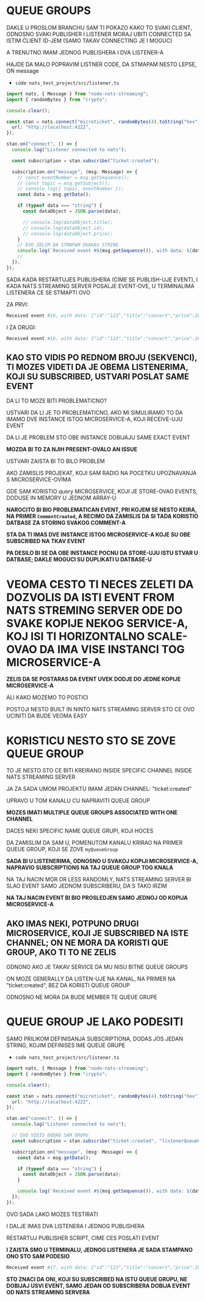 # QUEUE GROUPS

DAKLE U PROSLOM BRANCHU SAM TI POKAZO KAKO TO SVAKI CLIENT, ODNOSNO SVAKI PUBLISHER I LISTENER MORAJ UBITI CONNECTED SA ISTIM CLIENT ID-JEM (SAMO TAKAV CONNECTING JE I MOGUC)

A TRENUTNO IMAM JEDNOG PUBLISHERA I DVA LISTENER-A

HAJDE DA MALO POPRAVIM LISTNER CODE, DA STMAPAM NESTO LEPSE, ON message

- `code nats_test_project/src/listener.ts`

```ts
import nats, { Message } from "node-nats-streaming";
import { randomBytes } from "crypto";

console.clear();

const stan = nats.connect("microticket", randomBytes(4).toString("hex"), {
  url: "http://localhost:4222",
});

stan.on("connect", () => {
  console.log("Listener connected to nats");

  const subscription = stan.subscribe("ticket:created");

  subscription.on("message", (msg: Message) => {
    // const eventNumber = msg.getSequence();
    // const topic = msg.getSubject();
    // console.log({ topic, eventNumber });
    const data = msg.getData();

    if (typeof data === "string") {
      const dataObject = JSON.parse(data);

      // console.log(dataObject.title);
      // console.log(dataObject.id);
      // console.log(dataObject.price);
    }
    // EVO ZELIM DA STMAPAM OVAKAV STRING
    console.log(`Received event #${msg.getSequence()}, with data: ${data}`);
    //
  });
});

```

SADA KADA RESTARTUJES PUBLISHERA (CIME SE PUBLISH-UJE EVENT), I KADA NATS STREAMING SERVER POSALJE EVENT-OVE, U TERMINALIMA LISTENERA CE SE STMAPTI OVO

ZA PRVI:

```zsh
Received event #16, with data: {"id":"123","title":"concert","price":20}

```

I ZA DRUGI:

```zsh
Received event #16, with data: {"id":"123","title":"concert","price":20}

```

## KAO STO VIDIS PO REDNOM BROJU (SEKVENCI), TI MOZES VIDETI DA JE OBEMA LISTENERIMA, KOJI SU SUBSCRIBED, USTVARI POSLAT SAME EVENT

DA LI TO MOZE BITI PROBLEMATICNO?

USTVARI DA LI JE TO PROBLEMATICNO, AKO MI SIMULIRAMO TO DA IMAMO DVE INSTANCE ISTOG MICROSERVICE-A, KOJI RECEIVE-UJU EVENT

DA LI JE PROBLEM STO OBE INSTANCE DOBIJAJU SAME EXACT EVENT

**MOZDA BI TO ZA NJIH PRESENT-OVALO AN ISSUE**

USTVARI ZAISTA BI TO BILO PROBLEM

AKO ZAMISLIS PROJEKAT, KOJI SAM RADIO NA POCETKU UPOZNAVANJA S MICROSERVICE-OVIMA

GDE SAM KORISTIO query MICROSERVICE, KOJI JE STORE-OVAO EVENTS, DODUSE IN MEMORY U JEDNOM ARRAY-U

**NAROCITO BI BIO PROBLEMATICAN EVENT, PRI KOJEM SE NESTO KEIRA, NA PRIMER `CommentCreated`, A RECIMO DA ZAMISLIS DA SI TADA KORISTIO DATBASE ZA STORING SVAKOG COMMENT-A**

**STA DA TI IMAS DVE INSTANCE ISTOG MICROSERVICE-A KOJE SU OBE SUBSCRIBED NA TKAV EVENT**

**PA DESILO BI SE DA OBE INSTANCE POCNU DA STORE-UJU ISTU STVAR U DATBASE; DAKLE MOGUCI SU DUPLIKATI U DATBASE-U**

# VEOMA CESTO TI NECES ZELETI DA DOZVOLIS DA ISTI EVENT FROM NATS STREMING SERVER ODE DO SVAKE KOPIJE NEKOG SERVICE-A, KOJ ISI TI HORIZONTALNO SCALE-OVAO DA IMA VISE INSTANCI TOG MICROSERVICE-A

**ZELIS DA SE POSTARAS DA EVENT UVEK DODJE DO JEDNE KOPIJE MICROSERVICE-A**

ALI KAKO MOZEMO TO POSTICI

POSTOJI NESTO BUILT IN NINTO NATS STREAMING SERVER STO CE OVO UCINITI DA BUDE VEOMA EASY

# KORISTICU NESTO STO SE ZOVE QUEUE GROUP

TO JE NESTO STO CE BITI KREIRANO INSIDE SPECIFIC CHANNEL INSIDE NATS STREAMING SERVER

JA ZA SADA UMOM PROJEKTU IMAM JEDAN CHANNEL: "ticket:created"

UPRAVO U TOM KANALU CU NAPRAVITI QUEUE GROUP

**MOZES IMATI MULTIPLE QUEUE GROUPS ASSOCIATED WITH ONE CHANNEL**

DACES NEKI SPECIFIC NAME QUEUE GRUPI, KOJI HOCES

DA ZAMISLIM DA SAM U, POMENUTOM KANALU KRIRAO NA PRIMER QUEUE GROUP, KOJI SE ZOVE `myQueueGroup`

**SADA BI U LISTENERIMA, ODNOSNO U SVAKOJ KOPIJI MICROSERVICE-A, NAPRAVIO SUBSCRIPTIONS NA TAJ QUEUE GROUP TOG KNALA**

NA TAJ NACIN MOR OR LESS RANDOMLY, NATS STREAMING SERVER BI SLAO EVENT SAMO JEDNOM SUBSCRIBERU, DA S TAKO IRZIM

**NA TAJ NACIN EVENT BI BIO PROSLEDJEN SAMO JEDNOJ OD KOPIJA MICROSERVICE-A**

## AKO IMAS NEKI, POTPUNO DRUGI MICROSERVICE, KOJI JE SUBSCRIBED NA ISTE CHANNEL; ON NE MORA DA KORISTI QUE GROUP, AKO TI TO NE ZELIS

ODNONO AKO JE TAKAV SERVICE DA MU NISU BITNE QUEUE GROUPS

ON MOZE GENERALLY DA LISTEN-UJE NA KANAL, NA PRIMER NA "ticket:created", BEZ DA KORISTI QUEUE GROUP

ODNOSNO NE MORA DA BUDE MEMBER TE QUEUE GRUPE

# QUEUE GROUP JE LAKO PODESITI

SAMO PRILIKOM DEFINISANJA SUBSCRIPTIONA, DODAS JOS JEDAN STRING, KOJIM DEFINISES IME QUEUE GRUPE

- `code nats_test_project/src/listener.ts`

```ts
import nats, { Message } from "node-nats-streaming";
import { randomBytes } from "crypto";

console.clear();

const stan = nats.connect("microticket", randomBytes(4).toString("hex"), {
  url: "http://localhost:4222",
});

stan.on("connect", () => {
  console.log("Listener connected to nats");

  // EVO VIDIS DODAO SAM GRUPU
  const subscription = stan.subscribe("ticket:created", "listenerQueueGroup");

  subscription.on("message", (msg: Message) => {
    const data = msg.getData();

    if (typeof data === "string") {
      const dataObject = JSON.parse(data);
    }

    console.log(`Received event #${msg.getSequence()}, with data: ${data}`);
  });
});
```

OVO SADA LAKO MOZES TESTIRATI

I DALJE IMAS DVA LISTENERA I JEDNOG PUBLISHERA

RESTARTUJ PUBLISHER SCRIPT, CIME CES POSLATI EVENT

**I ZAISTA SMO U TERMINALU, JEDNOG LISTENERA JE SADA STAMPANO ONO STO SAM PODESIO**

```zsh
Received event #17, with data: {"id":"123","title":"concert","price":20}
```

**STO ZNACI DA ONI, KOJI SU SUBSCRIBED NA ISTU QUEUE GRUPU, NE DOBIJAJ USVI EVENT, SAMO JEDAN OD SUBSCRIBERA DOBIJA EVENT OD NATS STREAMING SERVERA**
